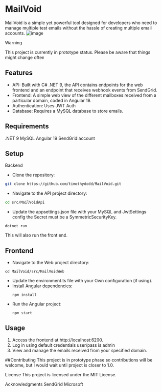 

# MailVoid
MailVoid is a simple yet powerful tool designed for developers who need to manage multiple test emails without the hassle of creating multiple email accounts.
![image](https://github.com/user-attachments/assets/320b036f-b522-44d7-8be3-b23d3f610128)

> [!WARNING]  
 This project is currently in prototype status. Please be aware that things might change often

## Features
- API: Built with C# .NET 9, the API contains endpoints for the web frontend and an endpoint that receives webhook events from SendGrid.
- Frontend: A simple web view of the different mailboxes received from a particular domain, coded in Angular 19.
- Authentication: Uses JWT Auth 
- Database: Requires a MySQL database to store emails.

## Requirements
.NET 9
MySQL
Angular 19
SendGrid account

## Setup

Backend
- Clone the repository:
``` bash
git clone https://github.com/timothydodd/MailVoid.git
```

- Navigate to the API project directory:
``` bash
cd src/MailVoidApi
```

- Update the appsettings.json file with your MySQL and JwtSettings config the Secret must be a SymmetricSecurityKey.
```
dotnet run 
```
This will also run the front end.


## Frontend
- Navigate to the Web project directory:
```
cd MailVoid/src/MailVoidWeb
```
- Update the environment.ts file with your Own  configuration (if using).
- Install Angular dependencies:
  ```
  npm install
  ```
- Run the Angular project:
  ```
  npm start
  ```
  
## Usage
1. Access the frontend at http://localhost:6200.
2. Log in using default credentials user/pass is admin
3. View and manage the emails received from your specified domain.
 
##Contributing
This project is in prototype phase so contributions will be welcome, but I would wait until project is closer to 1.0.

License
This project is licensed under the MIT License.

Acknowledgments
SendGrid
Microsoft 
